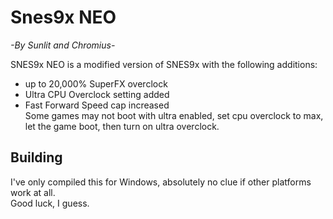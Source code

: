# Snes9x NEO
*-By Sunlit and Chromius-*

SNES9x NEO is a modified version of SNES9x with the following additions:
- up to 20,000% SuperFX overclock
- Ultra CPU Overclock setting added
- Fast Forward Speed cap increased  
Some games may not boot with ultra enabled, set cpu overclock to max, let the game boot, then turn on ultra overclock.

## Building
I've only compiled this for Windows, absolutely no clue if other platforms work at all.  
Good luck, I guess.
